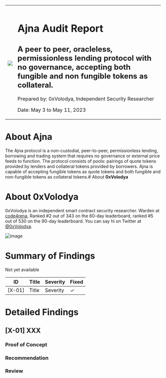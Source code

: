 <table>
    <tr><th></th><th></th></tr>
    <tr>
        <td><img src="https://repository-images.githubusercontent.com/633575987/9597b876-a4bb-434d-86b7-2e9ce368bd4c" /></td>
        <td>
            <h1>Ajna Audit Report</h1>
            <h2>A peer to peer, oracleless, permissionless lending protocol with no governance, accepting both fungible and non fungible tokens as collateral.</h2>
            <p>Prepared by: 0xVolodya, Independent Security Researcher</p>
            <p>Date: May 3 to May 11, 2023</p>
        </td>
    </tr>
</table>

# About Ajna
The Ajna protocol is a non-custodial, peer-to-peer, permissionless lending, borrowing and trading system that requires no governance or external price feeds to function. The protocol consists of pools: pairings of quote tokens provided by lenders and collateral tokens provided by borrowers. Ajna is capable of accepting fungible tokens as quote tokens and both fungible and non-fungible tokens as collateral tokens.# About **0xVolodya**

# About **0xVolodya**

0xVolodya is an independent smart contract security researcher. Warden at [code4rena](https://code4rena.com/), Ranked #2 out of 343 on the 60-day leaderboard, 
ranked #5 out of 530 on the 90-day leaderboard. You can say hi on Twitter at [@0xVolodya](https://twitter.com/0xVolodya).

![image](https://i.ibb.co/pPXwQtb/Screenshot-from-2023-06-15-10-44-11.png)

# Summary of Findings
Not yet available

| ID     | Title                        | Severity      | Fixed |
| ------ | ---------------------------- | ------------- | ----- |
| [X-01] | Title | Severity |  ✓ |

# Detailed Findings

## [X-01] XXX

### Proof of Concept

### Recommendation

### Review
